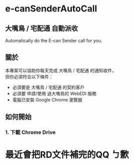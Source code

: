 # e-canSenderAutoCall

## 大嘴鳥 / 宅配通 自動派收

Automatically do the E-can Sender call for you.

## 關於

本專案可以協助你每天完成 大嘴鳥 / 宅配通 的通知收件，  
但你必須符合以下條件：

<ul>
    <li>必須要是 大嘴鳥 / 宅配通 的契約客戶</li>
    <li>必須要 申請/使用 過大嘴鳥的 WebEDI 服務</li>
    <li>電腦已安裝 Google Chrome 瀏覽器</li>
</ul>

## 如何開始

### 1. 下載 Chrome Drive

# 最近會把RD文件補完的QQ ㄅ歉
